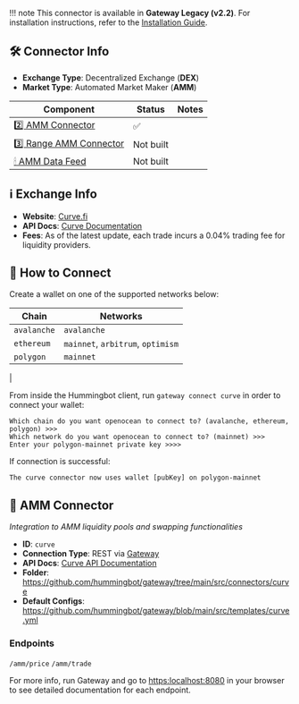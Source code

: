 
!!! note
    This connector is available in **Gateway Legacy (v2.2)**. For installation instructions, refer to the [Installation Guide](../legacy/installation.md).



## 🛠 Connector Info

- **Exchange Type**: Decentralized Exchange (**DEX**)
- **Market Type**: Automated Market Maker (**AMM**)

| Component | Status | Notes | 
| --------- | ------ | ----- |
| [2️⃣ AMM Connector](#2-amm-connector) | ✅ |
| [3️⃣ Range AMM Connector](#3-range-amm-connector) | Not built |
| [🕯 AMM Data Feed](#amm-data-feed) | Not built |

## ℹ️ Exchange Info

- **Website**: [Curve.fi](https://curve.fi)
- **API Docs**: [Curve Documentation](https://docs.curve.fi)
- **Fees**: As of the latest update, each trade incurs a 0.04% trading fee for liquidity providers.


## 🔑 How to Connect

Create a wallet on one of the supported networks below:


| Chain | Networks | 
| ----- | -------- |
| `avalanche` | `avalanche` 
| `ethereum` | `mainnet`, `arbitrum`, `optimism`
| `polygon` | `mainnet` 
|

From inside the Hummingbot client, run `gateway connect curve` in order to connect your wallet:
 
```
Which chain do you want openocean to connect to? (avalanche, ethereum, polygon) >>>
Which network do you want openocean to connect to? (mainnet) >>>
Enter your polygon-mainnet private key >>>>
```

If connection is successful:

```
The curve connector now uses wallet [pubKey] on polygon-mainnet
```


## 🔀 AMM Connector
*Integration to AMM liquidity pools and swapping functionalities*

- **ID**: `curve`
- **Connection Type**: REST via [Gateway](/gateway)
- **API Docs**: [Curve API Documentation](https://docs.curve.fi)
- **Folder**: <https://github.com/hummingbot/gateway/tree/main/src/connectors/curve>
- **Default Configs**: <https://github.com/hummingbot/gateway/blob/main/src/templates/curve.yml>

### Endpoints

`/amm/price`
`/amm/trade`

For more info, run Gateway and go to <https:localhost:8080> in your browser to see detailed documentation for each endpoint.